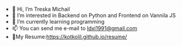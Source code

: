 - 👋 Hi, I’m Treska Michail
- 👀 I’m interested in Backend on Python and Frontend on Vannila JS
- 🌱 I’m currently learning programming
- 📫 You can send me e-mail to ldxi1991@gmail.com
- 👾My Resume:https://kotkolil.github.io/resume/

<!---
kotKolil/kotKolil is a ✨ special ✨ repository because its `README.md` (this file) appears on your GitHub profile.
You can click the Preview link to take a look at your changes.
--->
